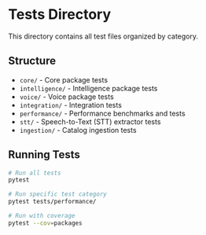 # Tests Directory

This directory contains all test files organized by category.

## Structure

- `core/` - Core package tests
- `intelligence/` - Intelligence package tests  
- `voice/` - Voice package tests
- `integration/` - Integration tests
- `performance/` - Performance benchmarks and tests
- `stt/` - Speech-to-Text (STT) extractor tests
- `ingestion/` - Catalog ingestion tests

## Running Tests

```bash
# Run all tests
pytest

# Run specific test category
pytest tests/performance/

# Run with coverage
pytest --cov=packages
```